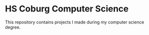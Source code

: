 # HS Coburg Computer Science

This repository contains projects I made during my computer science degree.
